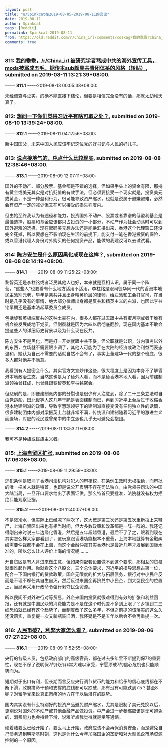 ```yaml
---
layout: post
title: "u/Spinkcat在2019-08-05~2019-08-11的言论"
date: 2019-08-11
author: Spinkcat
tags: [Reddit]
permalink: Spinkcat-2019-08-11
from: https://old.reddit.com/r/China_irl/comments/cosxag/我的乖乖rchina_irl/
comments: true
---
```


### 811: [我的乖乖，/r/China_irl 被研究学者骂成中共的海外宣传工具，mods被骂成五毛，据传本sub颇具共青团体系的风格（转贴）](https://old.reddit.com/r/China_irl/comments/cosxag/我的乖乖rchina_irl/), submitted on 2019-08-11 13:21:39+08:00.

----- __811.1__ -----2019-08-13 00:05:38+08:00:

未经调查与证实，的确不能直接下结论，但要是相信完全没有的话，那就太幼稚天真了。

### 812: [想问一下你们觉得习近平有啥可取之处？](https://old.reddit.com/r/China_irl/comments/coe5dx/想问一下你们觉得习近平有啥可取之处/), submitted on 2019-08-10 13:39:24+08:00.

----- __812.1__ -----2019-08-11 04:17:56+08:00:

新中国国父，未来中国人民应该牢记这位党的好书记与人民的好儿子。

### 813: [说点接地气的，屯点什么比较现实](https://old.reddit.com/r/saraba1st/comments/cngq9j/说点接地气的屯点什么比较现实/), submitted on 2019-08-08 12:38:46+08:00.

----- __813.1__ -----2019-08-09 12:07:11+08:00:

国外的不动产、部分股票、基金都是不错的选择，但如果手头上的资金有限，那持有黄金或美元其实是对抗贬值的有效手法，但必须要接受一个现实就是，投资美元或黄金，不是一种盈利行为，很可能导致资产缩水，也就是说属于避嫌避难，必然会有资产一定的减少但又在可以接受的损失程度内。

但由始至终我认为有途径和能力，投资国外不动产、股票或者靠谱的低盈利基金是最佳选择，股票和基金应该都只占投资的一小部分，不动产作为社会动荡时可以到国外避难的选择，现在起码美元想办法还是能换汇换出来，香港这个代理窗口还没完全死掉，所以要想在不影响现在生活的前提下，能支付一笔在香港投资的保险，或以香港代理人身份对外购买的任何投资产品，能做的我建议可以去试试看。

### 814: [陈方安生是什么原因黑化成现在这样？](https://old.reddit.com/r/China_irl/comments/cndxma/陈方安生是什么原因黑化成现在这样/), submitted on 2019-08-08 08:14:19+08:00.

----- __814.1__ -----2019-08-09 11:25:22+08:00:

黎智英还是李柱铭或者泛民其他人也好，本来就是互相认识，属于同一个阵营，“这些人”也要看有什么地方适用不适用，李柱铭是跟司徒华同一代的香港本地民主派别元老，早年是亲共并且出身精英阶层的律师，给左派和工会打官司，在当时是几乎没有的事情，绝大部分律师出身都是反共和精英主义的右派，也因此李柱铭早期还是基本法起草委员会成员。

包括黎智英极端反共的这种土豪在内，很多人都在过去跟中共有蜜月期或者干脆有机会被发展成地下党员，但割裂就是因为六四以后彻底翻脸，现在国内基本不敢会提这些人的详细历史背景以及为什么现在反共。

陈方安生不是黑化，而是打一开始就跟中共不妥，但公职就是公职，分内事务以外的东西，立场就不需要跟步调了，其他人可能为了在大陆的经济或政治利益而表态温和，她认为自己不需要的话就自然不会有了，事实上董建华一代的整个班底，很多人都对他并不满意。

我看到有人提密会什么，其实官方文宣炒作这些，很大程度上是因为本身不了解香港本地政治生态，当然这也是为了给外人看，而不是给香港本地人看，因为前建制派领袖曾钰成，也曾经跟黎智英和李柱铭密会。

但悲剧的是，即便建制派内部的分裂也是很少有人注意到，除了二十三条立法时自由党跳船，田北俊等人这几年干脆是表面建制而已，再到习近平上台后过于收缩香港本地建制派的政策，导致李慧琼领导下的建制派直接变没有任何独立性的话筒，很多建制团体内部对梁振英上台就非常不满，传统温和建制随着习近平的激进主义而退场，对应的泛民或曾亲中的中立派也几乎无可避免会抱团。

----- __814.2__ -----2019-08-11 13:53:11+08:00:

我可不是种族或民族主义者。

### 815: [上海自贸区扩张](https://old.reddit.com/r/China_irl/comments/cmo7mh/上海自贸区扩张/), submitted on 2019-08-06 17:06:08+08:00.

----- __815.1__ -----2019-08-09 11:29:59+08:00:

逃犯条例是取消了香港司法机构对犯人的审核权，在条例生效时无权拒绝，而审批的唯一把关人就是特首。也即是说公开表明不存在司法独立，由党领导司法的中国大陆当局，一旦开口要求给出了表面证供，那么特首只要批准，法院就没有权力拒绝只能观察证据。

----- __815.2__ -----2019-08-09 11:40:07+08:00:

不是泼冷水，但实际上已经凉了两次了，这大概是第三次还是第五次重新拉上来鞭尸，上海自贸区出来也有相当时间，但大多数政策和改革都是一阵一阵的。我还记得刚出来时说三年边缘化香港，然后是五年超越香港，最后不了了之，跟着到现在其实怎么样大家都看到了，这玩意跟香港功能根本不重叠，上海本地就算有金融纠纷需要仲裁都不会在上海，而这个金融仲裁其实香港也是最近几年才发展到国际水准的，所以怎么让人评价上海的情况呢.......

开自贸区是有人肯进来做生意，但如果你配套设置做不到这个要求，那相互的贸易就很难起作用。你就看这个八股文，三个总体要求，习近平的指导思想占第一位，配合一下国内银行的贷款政策，国企无限度的扩大与拓展债务，银行对中小民企反而是不理不睬任其自生自灭，然后反过来国企再挤兑中小民企，到大型民企的位置上，当局再采用行政命令强行剥夺民企资源。

所以民间不对外进行对等贸易，外企来国内投资就很难得到有效的扩张和利益回报，还有就是中国民众的消费能力是不是在这个时代差不多到上限了？乡镇到二三线恐怕就已经有这个趋势了，而制度改了这么多年，不但之前提的该落实的这么久还没落实，重复提一次又新瓶装旧酒，我怀疑是不是五年以后会不会再重提一次。

### 816: [人民币破7，利弊大家怎么看？](https://old.reddit.com/r/China_irl/comments/cmiqvv/人民币破7利弊大家怎么看/), submitted on 2019-08-06 07:27:22+08:00.

----- __816.1__ -----2019-08-09 11:52:55+08:00:

央行的各级人员，包括政府部门的高级官员，都在过去多年里不断提到保7的重要性，现在不保了说明保7的代价非常大难以承受，宁愿顶破7的信心危机也只能顺势而为。

短期对于出口有利，但长期而言反应央行调节货币的能力和给予的信心底线都在不断下滑，政府拼命干预和支撑的底线都可以跌破，那有没有可能跌到7.5？甚至8呢？对留学党来说真正肉疼的地方在于以后潜在的跌势。

国内其实没有什么特别好的投资产品避免财产缩水，尤其是限制了美元兑换以后，更别说对国外的不动产或其他金融产品做投资。中产会进一步萎缩应该是无可避免的，消费能力也会持续下滑，说难听点我觉得就是坐等通缩。

硬着陆要么已经开始了，要么马上开始。政府应该不会再保消费安全，而是避免自己债务遇到明斯基时刻，这也是为什么今年加强国企的垄断和对大型民企市场资源控制的一个原因。

